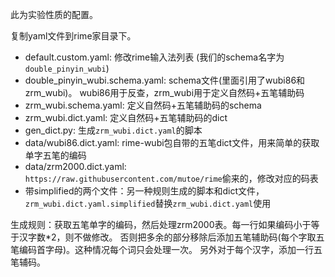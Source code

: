 此为实验性质的配置。

复制yaml文件到rime家目录下。

- default.custom.yaml: 修改rime输入法列表 (我们的schema名字为`double_pinyin_wubi`)
- double_pinyin_wubi.schema.yaml: schema文件(里面引用了wubi86和zrm_wubi)。
wubi86用于反查，zrm_wubi用于定义自然码+五笔辅助码
- zrm_wubi.schema.yaml: 定义自然码+五笔辅助码的schema
- zrm_wubi.dict.yaml: 定义自然码+五笔辅助码的dict
- gen_dict.py: 生成`zrm_wubi.dict.yaml`的脚本
- data/wubi86.dict.yaml: rime-wubi包自带的五笔dict文件，用来简单的获取单字五笔的编码
- data/zrm2000.dict.yaml: `https://raw.githubusercontent.com/mutoe/rime`偷来的，修改对应的码表
- 带simplified的两个文件：另一种规则生成的脚本和dict文件，`zrm_wubi.dict.yaml.simplified`替换`zrm_wubi.dict.yaml`使用

生成规则：获取五笔单字的编码，然后处理zrm2000表。每一行如果编码小于等于汉字数*2，则不做修改。
否则把多余的部分移除后添加五笔辅助码(每个字取五笔编码首字母)。这种情况每个词只会处理一次。
另外对于每个汉字，添加一行五笔辅码。

